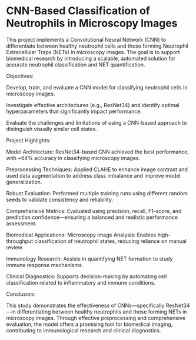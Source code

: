 # CNN-Based Classification of Neutrophils in Microscopy Images
This project implements a Convolutional Neural Network (CNN) to differentiate between healthy neutrophil cells and those forming Neutrophil Extracellular Traps (NETs) in microscopy images. The goal is to support biomedical research by introducing a scalable, automated solution for accurate neutrophil classification and NET quantification.


Objectives:

Develop, train, and evaluate a CNN model for classifying neutrophil cells in microscopy images.

Investigate effective architectures (e.g., ResNet34) and identify optimal hyperparameters that significantly impact performance.

Evaluate the challenges and limitations of using a CNN-based approach to distinguish visually similar cell states.


Project Highlights:

Model Architecture: ResNet34-based CNN achieved the best performance, with ~64% accuracy in classifying microscopy images.

Preprocessing Techniques: Applied CLAHE to enhance image contrast and used data augmentation to address class imbalance and improve model generalization.

Robust Evaluation: Performed multiple training runs using different random seeds to validate consistency and reliability.

Comprehensive Metrics: Evaluated using precision, recall, F1-score, and prediction confidence—ensuring a balanced and realistic performance assessment.


Biomedical Applications:
Microscopy Image Analysis: Enables high-throughput classification of neutrophil states, reducing reliance on manual review.

Immunology Research: Assists in quantifying NET formation to study immune response mechanisms.

Clinical Diagnostics: Supports decision-making by automating cell classification related to inflammatory and immune conditions.


Conclusion:

This study demonstrates the effectiveness of CNNs—specifically ResNet34—in differentiating between healthy neutrophils and those forming NETs in microscopy images. Through effective preprocessing and comprehensive evaluation, the model offers a promising tool for biomedical imaging, contributing to immunological research and clinical diagnostics.
